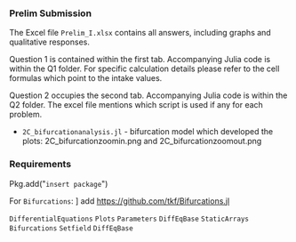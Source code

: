 ### Prelim Submission

The Excel file ``Prelim_I.xlsx`` contains all answers, including graphs and qualitative responses.

Question 1 is contained within the first tab.
Accompanying Julia code is within the Q1 folder.
For specific calculation details please refer to the cell formulas which point to the intake values.

Question 2 occupies the second tab. Accompanying Julia code is within the Q2 folder. The excel file mentions which script is used if any for each problem.

- ``2C_bifurcationanalysis.jl`` - bifurcation model which developed the plots: 2C_bifurcationzoomin.png and 2C_bifurcationzoomout.png 




### Requirements

Pkg.add("``insert package``")

For ``Bifurcations``: ] add https://github.com/tkf/Bifurcations.jl

``DifferentialEquations``
``Plots``
``Parameters``
``DiffEqBase``
``StaticArrays``
``Bifurcations`` 
``Setfield``
``DiffEqBase``




